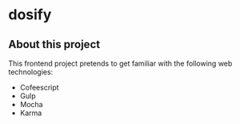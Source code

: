 # dosify

## About this project

This frontend project pretends to get familiar with the following web technologies:

* Cofeescript
* Gulp
* Mocha
* Karma